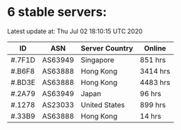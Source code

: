 # 6 stable servers:

Latest update at: Thu Jul 02 18:10:15 UTC 2020

| ID | ASN | Server Country | Online |
| -- | --- | -------------- | ------ |
| #.7F1D | AS63949 | Singapore | 851 hrs |
| #.B6F8 | AS63888 | Hong Kong | 3414 hrs |
| #.BD3E | AS63888 | Hong Kong | 4483 hrs |
| #.2A79 | AS63949 | Japan | 96 hrs |
| #.1278 | AS23033 | United States | 899 hrs |
| #.33B9 | AS63888 | Hong Kong | 14 hrs |

